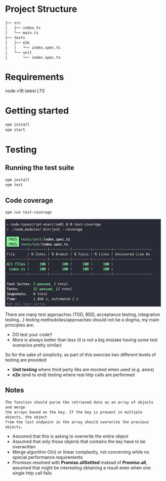 # Project Structure
```
├── src
│   ├── index.ts
│   └── main.ts
├── tests
│   ├── e2e
│   │   └── index.spec.ts
│   └── unit
│       └── index.spec.ts
```

# Requirements
node v18 latest LTS

# Getting started

```bash
npm install
npm start
```

# Testing

## Running the test suite
```bash
npm install
npm test
```

## Code coverage
```bash
npm run test-coverage
```

![Image](./assets/test-coverage.png)

There are many test approaches (TDD, BDD, acceptance testing, integration testing...) testing methodolies/approaches should not be a dogma, my main principles are:

* DO test your code!!
* More is always better than less (it is not a big mistake having some test scenarios pretty similar)

 So for the sake of simplicity, as part of this exercise two different levels of testing are provided:
 * **Unit testing** where third party libs are mocked when used (e.g. axios)
 * **e2e** (end to end) testing where real http calls are performed

## Notes
```
The function should parse the retrieved data as an array of objects and merge
the arrays based on the key. If the key is present in multiple objects, the object
from the last endpoint in the array should overwrite the previous objects.
```

* Assumed that this is asking to overwrite the entire object
* Assumed that only those objects that contains the key have to be overwritten
* Merge algorithm O(n) or linear complexity, not concerning while no special performance requirements
* Promises resolved with **Promise.allSettled** instead of **Promise.all**, assumed that might be interesting obtaining a result even when one single http call fails